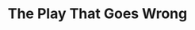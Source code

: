 ---
title: The Play That Goes Wrong
poster: the-play-that-goes-wrong.jpg
header: the-play-that-goes-wrong-header.jpg
description: >-
  A celebration of the best of live theater… and the worst.
theater: New World Stages
original_preview: '2019-02-11'
original_opening: '2019-02-11'
preview: '2021-10-15'
opening: '2021-10-15'
tonyaward: true
criticspick: false
tags: 
  - Play
  - Off Broadway
  - Comedy
  - Award Winning
trailer: 'https://www.youtube.com/watch?v=85IGpsBX8V4'
website: 'https://broadwaygoeswrong.com'
tickets:
  - highlight: false
    info: >-
        Available at the New World Stages box office on the day of the performance. See website for current box office hours. Cash or credit card. Limit 2 tickets per Person. Subject to availability
    title: $30 Rush
    type: rush
  - highlight: false
    info: https://stubhub.prf.hn/l/6Wx8nPo
    title: 2ndry Market
    type: stubhub
  - highlight: false
    info: https://www.telecharge.com/Off-Broadway/The-Play-That-Goes-Wrong
    title: $79+ Tickets
    type: regular
---